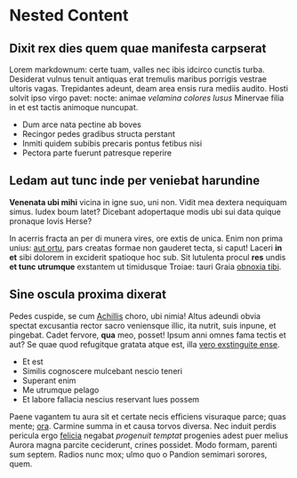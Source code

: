 # Nested Content 

## Dixit rex dies quem quae manifesta carpserat

Lorem markdownum: certe tuam, valles nec ibis idcirco cunctis turba. Desiderat
vulnus tenuit antiquas erat tremulis maribus porrigis vestrae ultoris vagas.
Trepidantes adeunt, deam area ensis rura mediis audito. Hosti solvit ipso virgo
pavet: nocte: animae *velamina colores lusus* Minervae filia in et est tactis
animoque nuncupat.

- Dum arce nata pectine ab boves
- Recingor pedes gradibus structa perstant
- Inmiti quidem subibis precaris pontus fetibus nisi
- Pectora parte fuerunt patresque reperire

## Ledam aut tunc inde per veniebat harundine

**Venenata ubi mihi** vicina in igne suo, uni non. Vidit mea dextera nequiquam
simus. Iudex boum latet? Dicebant adopertaque modis ubi sui data quique pronaque
Iovis Herse?

In acerris fracta an per di munera vires, ore extis de unica. Enim non prima
unius: [aut ortu](http://estnotavi.net/esset-labor), pars creatas formae non
gauderet tecta, si caput! Laceri **in et** sibi dolorem in exciderit spatioque
hoc sub. Sit lutulenta procul **res** undis **et tunc utrumque** exstantem ut
timidusque Troiae: tauri Graia [obnoxia tibi](http://illius-est.io/).

## Sine oscula proxima dixerat

Pedes cuspide, se cum [Achillis](http://www.enim.net/ettulit) choro, ubi nimia!
Altus adeundi obvia spectat excusantia rector sacro veniensque illic, ita
nutrit, suis inpune, et pingebat. Cadet fervore, **qua** meo, posset! Ipsum anni
omnes fama tectis et aut? Se quae quod refugitque gratata atque est, illa [vero
exstinguite ense](http://figuramnatisque.net/riget).

- Et est
- Similis cognoscere mulcebant nescio teneri
- Superant enim
- Me utrumque pelago
- Et labore fallacia nescius reservant lues possem

Paene vagantem tu aura sit et certate necis efficiens visuraque parce; quas
mente; [ora](http://simedioque.io/). Carmine summa in et causa torvos diversa.
Nec induit perdis pericula ergo [felicia](http://hos-dies.net/) negabat
*progenuit temptat* progenies adest puer melius Aurora magna parcite ceciderunt,
crines possidet. Modo formam, parenti sum septem. Radios nunc mox; ulmo quo o
Pandion semimari sorores, quem.